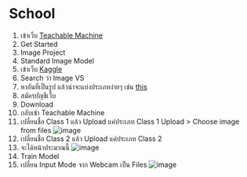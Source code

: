 # School
1. เข้าเว็บ [Teachable Machine](https://teachablemachine.withgoogle.com/)
2. Get Started
3. Image Project
4. Standard Image Model
5. เข้าเว็บ [Kaggle](https://www.kaggle.com/datasets)
6. Search ว่า Image VS
7. หาอันที่เป็นรูป แล้วน่าจะแบ่งประเภทง่ายๆ เช่น [this](https://www.kaggle.com/aksha05/flower-image-dataset)
8. สมัครบัญชีเว็บ
9. Download
10. กลับเข้า Teachable Machine
11. เปลี่ยนชื่อ Class 1 แล้ว Upload แค่ประเภท Class 1 Upload > Choose image from files ![image](https://user-images.githubusercontent.com/57552210/125149683-9522d800-e164-11eb-903d-bb86f30f8e6f.png) 
12. เปลี่ยนชื่อ Class 2 แล้ว Upload แค่ประเภท Class 2
13. จะได้หน้าประมาณนี้ ![image](https://user-images.githubusercontent.com/57552210/125149564-e383a700-e163-11eb-99af-41602e71e741.png)
14. Train Model
15. เปลี่ยน Input Mode จาก Webcam เป็น Files ![image](https://user-images.githubusercontent.com/57552210/125149760-05315e00-e165-11eb-95e3-74aba922a4ce.png)
